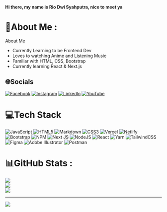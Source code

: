 #### Hi there, my name is Rio Dwi Syahputra, nice to meet ya

# 💫About Me :
About Me
- Currently Learning to be Frontend Dev
- Loves to watching Anime and Listening Music
- Familiar with HTML, CSS, Bootstrap
- Currently learning React & Next.js

## 🌐Socials
[![Facebook](https://img.shields.io/badge/Facebook-%231877F2.svg?logo=Facebook&logoColor=white)](https://www.facebook.com/rio.dwisyahputra.3) [![Instagram](https://img.shields.io/badge/Instagram-%23E4405F.svg?logo=Instagram&logoColor=white)](https://instagram.com/riodwisyahputra7836) [![LinkedIn](https://img.shields.io/badge/LinkedIn-%230077B5.svg?logo=linkedin&logoColor=white)](https://www.linkedin.com/in/rio-dwi-syahputra-17024416b/) [![YouTube](https://img.shields.io/badge/YouTube-%23FF0000.svg?logo=YouTube&logoColor=white)](https://youtube.com/c/Maruta) 

# 💻Tech Stack
![JavaScript](https://img.shields.io/badge/javascript-%23323330.svg?style=flat&logo=javascript&logoColor=%23F7DF1E) ![HTML5](https://img.shields.io/badge/html5-%23E34F26.svg?style=flat&logo=html5&logoColor=white) ![Markdown](https://img.shields.io/badge/markdown-%23000000.svg?style=flat&logo=markdown&logoColor=white) ![CSS3](https://img.shields.io/badge/css3-%231572B6.svg?style=flat&logo=css3&logoColor=white) ![Vercel](https://img.shields.io/badge/vercel-%23000000.svg?style=flat&logo=vercel&logoColor=white) ![Netlify](https://img.shields.io/badge/netlify-%23000000.svg?style=flat&logo=netlify&logoColor=#00C7B7) ![Bootstrap](https://img.shields.io/badge/bootstrap-%23563D7C.svg?style=flat&logo=bootstrap&logoColor=white) ![NPM](https://img.shields.io/badge/NPM-%23000000.svg?style=flat&logo=npm&logoColor=white) ![Next JS](https://img.shields.io/badge/Next-black?style=flat&logo=next.js&logoColor=white) ![NodeJS](https://img.shields.io/badge/node.js-6DA55F?style=flat&logo=node.js&logoColor=white) ![React](https://img.shields.io/badge/react-%2320232a.svg?style=flat&logo=react&logoColor=%2361DAFB) ![Yarn](https://img.shields.io/badge/yarn-%232C8EBB.svg?style=flat&logo=yarn&logoColor=white) ![TailwindCSS](https://img.shields.io/badge/tailwindcss-%2338B2AC.svg?style=flat&logo=tailwind-css&logoColor=white) 	![Figma](https://img.shields.io/badge/figma-%23F24E1E.svg?style=flat&logo=figma&logoColor=white) ![Adobe Illustrator](https://img.shields.io/badge/adobeillustrator-%23FF9A00.svg?style=flat&logo=adobeillustrator&logoColor=white) ![Postman](https://img.shields.io/badge/Postman-FF6C37?style=flat&logo=postman&logoColor=white)
# 📊GitHub Stats :
![](https://github-readme-stats.vercel.app/api?username=Maruta45&theme=radical&hide_border=true&include_all_commits=false&count_private=false)<br/>
![](https://github-readme-streak-stats.herokuapp.com/?user=Maruta45&theme=radical&hide_border=true)<br/>
![](https://github-readme-stats.vercel.app/api/top-langs/?username=Maruta45&theme=radical&hide_border=true&include_all_commits=false&count_private=false&layout=compact)

---
[![](https://visitcount.itsvg.in/api?id=Maruta45&icon=6&color=0)](https://visitcount.itsvg.in)

